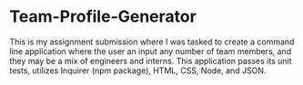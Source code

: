 # Team-Profile-Generator
This is my assignment submission where I was tasked to create a command line application where the user an input any number of team members, and they may be a mix of engineers and interns. This application passes its unit tests, utilizes Inquirer (npm package), HTML, CSS, Node, and JSON.
